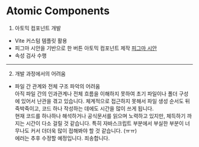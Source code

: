 # Atomic Components

1. 아토믹 컴포넌트 개발

- Vite 커스텀 템플릿 활용
- 피그마 시안을 기반으로 한 버튼 아토믹 컴포넌트 제작
  [피그마 시안](https://www.figma.com/design/3grN9q35liuOKMqOtVBGAi/%EC%95%84%ED%86%A0%EB%AF%B9-%EC%BB%B4%ED%8F%AC%EB%84%8C%ED%8A%B8-%EC%8B%A4%EC%8A%B5?node-id=0-1&m=dev&t=7j5PlhWp7uXtTblz-1)
- 속성 검사 수행

---

2. 개발 과정에서의 어려움

- 파일 간 관계와 전체 구조 파악의 어려움
  <br/>
  아직 파일 간의 인과관계나 전체 흐름을 이해하지 못하여 초기 파일이나 폴더 구성에 있어서 난관을 겪고 있습니다. 체계적으로 접근하지 못해서 파일 생성 순서도 뒤죽박죽이고, 코드 하나 작성하는 데에도 시간을 많이 쓰게 됩니다.
  <br/>
  현재 코드를 하나하나 해석하거나 공식문서를 읽으며 노력하고 있지만, 체득하기 까지는 시간이 다소 걸릴 것 같습니다. 특히 자바스크립트 부분에서 부실한 부분이 너무나도 커서 더더욱 많이 접해봐야 할 것 같습니다. (ㅠㅠ)
  <br/>
  에러는 추후 수정할 예정입니다. 죄송합니다.
